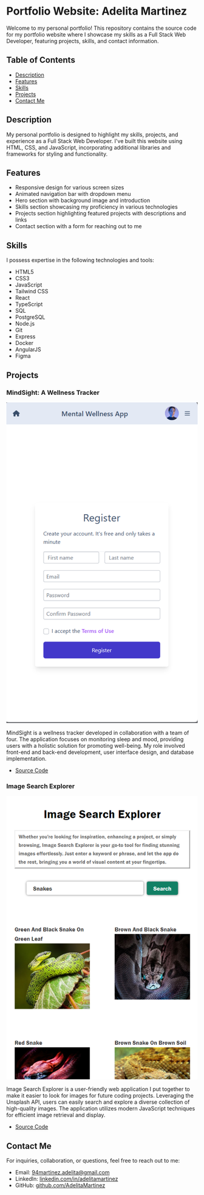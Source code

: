 # Portfolio Website: Adelita Martinez

Welcome to my personal portfolio! This repository contains the source code for my portfolio website where I showcase my skills as a Full Stack Web Developer, featuring projects, skills, and contact information.

## Table of Contents

- [Description](#description)
- [Features](#features)
- [Skills](#skills)
- [Projects](#projects)
- [Contact Me](#contact-me)

## Description

My personal portfolio is designed to highlight my skills, projects, and experience as a Full Stack Web Developer. I've built this website using HTML, CSS, and JavaScript, incorporating additional libraries and frameworks for styling and functionality.

## Features

- Responsive design for various screen sizes
- Animated navigation bar with dropdown menu
- Hero section with background image and introduction
- Skills section showcasing my proficiency in various technologies
- Projects section highlighting featured projects with descriptions and links
- Contact section with a form for reaching out to me

## Skills

I possess expertise in the following technologies and tools:

- HTML5
- CSS3
- JavaScript
- Tailwind CSS
- React
- TypeScript
- SQL
- PostgreSQL
- Node.js
- Git
- Express
- Docker
- AngularJS
- Figma

## Projects

### MindSight: A Wellness Tracker

![MindSight](/public_html/mindsight.png)

MindSight is a wellness tracker developed in collaboration with a team of four. The application focuses on monitoring sleep and mood, providing users with a holistic solution for promoting well-being. My role involved front-end and back-end development, user interface design, and database implementation.

- [Source Code](https://github.com/Adlantia/mental-wellness-app)

### Image Search Explorer

![Image Search Explorer](/public_html/image-search.png)

Image Search Explorer is a user-friendly web application I put together to make it easier to look for images for future coding projects. Leveraging the Unsplash API, users can easily search and explore a diverse collection of high-quality images. The application utilizes modern JavaScript techniques for efficient image retrieval and display.

- [Source Code](https://github.com/AdelitaMartinez/image-search-app)

## Contact Me

For inquiries, collaboration, or questions, feel free to reach out to me:

- Email: [94martinez.adelita@gmail.com](mailto:94martinez.adelita@gmail.com)
- LinkedIn: [linkedin.com/in/adelitamartinez](https://www.linkedin.com/in/adelitamartinez/)
- GitHub: [github.com/AdelitaMartinez](https://github.com/AdelitaMartinez)
